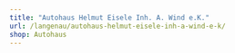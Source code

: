 ```yaml
---
title: "Autohaus Helmut Eisele Inh. A. Wind e.K."
url: /langenau/autohaus-helmut-eisele-inh-a-wind-e-k/
shop: Autohaus
---
```

